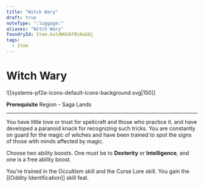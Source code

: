 ```yaml
---
title: "Witch Wary"
draft: true
noteType: ":luggage:"
aliases: "Witch Wary"
foundryId: Item.buldWGU6fBiNaG8j
tags:
  - Item
---
```


# Witch Wary
![[systems-pf2e-icons-default-icons-background.svg|150]]

**Prerequisite** Region - Saga Lands

* * *

You have little love or trust for spellcraft and those who practice it, and have developed a paranoid knack for recognizing such tricks. You are constantly on guard for the magic of witches and have been trained to spot the signs of those with minds affected by magic.

Choose two ability boosts. One must be to **Dexterity** or **Intelligence**, and one is a free ability boost.

You're trained in the Occultism skill and the Curse Lore skill. You gain the [[Oddity Identification]] skill feat.
